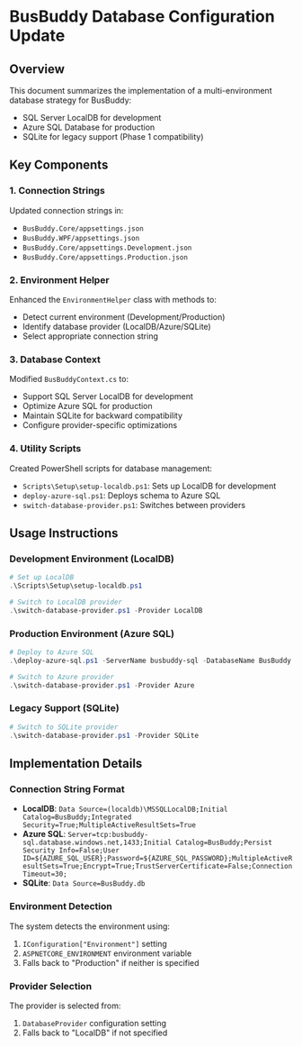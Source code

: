 # BusBuddy Database Configuration Update

## Overview
This document summarizes the implementation of a multi-environment database strategy for BusBuddy:
- SQL Server LocalDB for development
- Azure SQL Database for production
- SQLite for legacy support (Phase 1 compatibility)

## Key Components

### 1. Connection Strings
Updated connection strings in:
- `BusBuddy.Core/appsettings.json`
- `BusBuddy.WPF/appsettings.json`
- `BusBuddy.Core/appsettings.Development.json`
- `BusBuddy.Core/appsettings.Production.json`

### 2. Environment Helper
Enhanced the `EnvironmentHelper` class with methods to:
- Detect current environment (Development/Production)
- Identify database provider (LocalDB/Azure/SQLite)
- Select appropriate connection string

### 3. Database Context
Modified `BusBuddyContext.cs` to:
- Support SQL Server LocalDB for development
- Optimize Azure SQL for production
- Maintain SQLite for backward compatibility
- Configure provider-specific optimizations

### 4. Utility Scripts
Created PowerShell scripts for database management:
- `Scripts\Setup\setup-localdb.ps1`: Sets up LocalDB for development
- `deploy-azure-sql.ps1`: Deploys schema to Azure SQL
- `switch-database-provider.ps1`: Switches between providers

## Usage Instructions

### Development Environment (LocalDB)
```powershell
# Set up LocalDB
.\Scripts\Setup\setup-localdb.ps1

# Switch to LocalDB provider
.\switch-database-provider.ps1 -Provider LocalDB
```

### Production Environment (Azure SQL)
```powershell
# Deploy to Azure SQL
.\deploy-azure-sql.ps1 -ServerName busbuddy-sql -DatabaseName BusBuddy -AdminUsername admin -ResourceGroup BusBuddy -CreateIfNotExists

# Switch to Azure provider
.\switch-database-provider.ps1 -Provider Azure
```

### Legacy Support (SQLite)
```powershell
# Switch to SQLite provider
.\switch-database-provider.ps1 -Provider SQLite
```

## Implementation Details

### Connection String Format
- **LocalDB**: `Data Source=(localdb)\MSSQLLocalDB;Initial Catalog=BusBuddy;Integrated Security=True;MultipleActiveResultSets=True`
- **Azure SQL**: `Server=tcp:busbuddy-sql.database.windows.net,1433;Initial Catalog=BusBuddy;Persist Security Info=False;User ID=${AZURE_SQL_USER};Password=${AZURE_SQL_PASSWORD};MultipleActiveResultSets=True;Encrypt=True;TrustServerCertificate=False;Connection Timeout=30;`
- **SQLite**: `Data Source=BusBuddy.db`

### Environment Detection
The system detects the environment using:
1. `IConfiguration["Environment"]` setting
2. `ASPNETCORE_ENVIRONMENT` environment variable
3. Falls back to "Production" if neither is specified

### Provider Selection
The provider is selected from:
1. `DatabaseProvider` configuration setting
2. Falls back to "LocalDB" if not specified
